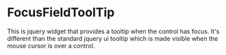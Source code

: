 FocusFieldToolTip
=================
This is jquery widget that provides a tooltip when the control has focus. It's different than the standard jquery ui tooltip which is made visible when the mouse cursor is over a control.
